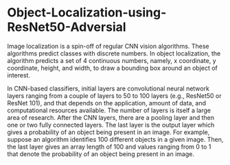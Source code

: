 # Object-Localization-using-ResNet50-Adversial

Image localization is a spin-off of regular CNN vision algorithms. These algorithms predict classes with discrete numbers. In object localization, the algorithm predicts a set of 4 continuous numbers, namely,  x coordinate, y coordinate, height, and width, to draw a bounding box around an object of interest.

In CNN-based classifiers, initial layers are convolutional neural network layers ranging from a couple of layers to 50 to 100 layers (e.g., ResNet50 or ResNet 101), and that depends on the application, amount of data, and computational resources available. The number of layers is itself a large area of research. After the CNN layers, there are a pooling layer and then one or two fully connected layers. The last layer is the output layer which gives a probability of an object being present in an image. For example, suppose an algorithm identifies 100 different objects in a  given image. Then, the last layer gives an array length of 100 and values ranging from 0 to 1 that denote the probability of an object being present in an image.
